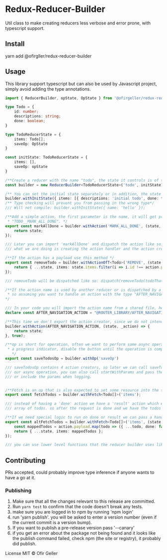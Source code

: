 # Redux-Reducer-Builder 
Util class to make creating reducers less verbose and error prone, with typescript support. 

## Install
yarn add @ofirgller/redux-reducer-builder

## Usage

This library support typescript but can also be used by Javascript project, simply avoid adding the type annotations.

``` typescript
import { ReducerBuilder, opState, OpState } from '@ofirgeller/redux-reducer-builder';

type Todo = {
    id: number;
    descriptions: string;
    done: boolean;
}

type TodoReducerState = {
    items: Todo[];
    saveOp: OpState
}

const initState: TodoReducerState = {
    items: [],
    saveOp: opState
}

/**Create a reducer with the name "todo", the state it controls is of type TodoReducerState and the initial state is passed as the second parameter */
const builder = new ReducerBuilder<TodoReducerState>('todo', initState);

/** You can set the initial state separately or in addition, the state is shallow merged with later calls overriding previous ones  */
builder.withInitState({ items: [{ descriptions: 'initial todo', done: false, id: 0 }] });
/** Type checking will prevent you from passing in the wrong type*/
/// Will not compile: builder.withInitState({ name: 'hello' });

/**Add a simple action, the first parameter is the name, it will get prefixed with the name of the reducer, in this case becoming:
 * "TODO__MARK_ALL_DONE". */
export const markAllDone = builder.withAction('MARK_ALL_DONE', (state, action) => {
    return state;
});

/// Later you can import 'markAllDone' and dispatch the action like so: dispatch(markAllDone()); 
/// what we are doing is creating the action handler and the action creator at the same time.

/**If the action has a payload use this method */
export const removeTodo = builder.withActionOfT<Todo>('REMOVE', (state, action) => {
    return { ...state, items: state.items.filter(i => i.id !== action.payload.id) };
});

/// removeTodo will be dispatched like so: dispatch(removeTodo(todoThatShouldBeRemoved)); 

/**If the action name is used by another reducer or is dispatched by a library, you can control the action name by passing in the 3rd parameter.
 * so assuming you want to handle an action with the type "AFTER_NAVIGATION_ACTION" you can do this:
*/

/// In your code you will import the action name from a shared file, here we pretend it is available in the current scope.
declare const AFTER_NAVIGATION_ACTION = "@ROUTER_LIBRARY/AFTER_NAVIGATION";

/**This time we don't export the action creator, since we do not intend on dispatching ourselves */
builder.withAction(AFTER_NAVIGATION_ACTION, (state, _action) => {
    return state;
}, true);

/**op is short for operation, often we want to perform some async operation and keep the state of the operation in redux, for example so we can show
 * a progress indicator, disable the button until the operation is complete etc.  
   */
export const saveTodosOp = builder.withOp('saveOp')

/// saveTodosOp contains 4 action creators, so later we can call saveTodosOp.start, saveTodosOp.done and saveTodosOp.error from
/// our async operation, you can also call startWithParams and pass the params in which is useful in case you would like to retry the op later
/// or include the params when logging.


/**Fetch is an op that is also expected to set some resource into the state, in this case we will be fetching the todos from the server */
export const fetchTodos = builder.withFetch<Todo[]>('items');

/// instead of having a 'done' action we have a 'result' action which expects the payload to be of the type specified, in this case an 
/// array of todos. so after the request is done and we have the todos we will call dispatch(fetchTodos.result(data)) and the action handler will set the state

/**If we need special logic to run on done or result we can pass a handler as a parameter to the 'withOp'/'withFetch' methods */
export const altFetchTodos = builder.withFetch<Todo[]>('items', (state, action) => {
    const mappedTodos = action.payload.map(todo => ({ ...todo, done: false }));
    return { ...state, items: mappedTodos };
});

/// you can use lower level functions that the reducer builder uses like "createAction" and "createActionWithNoPayload" if you need to. 

```

## Contributing
PRs accepted, could probably improve type inference if anyone wants to have a go at it. 


### Publishing

1. Make sure that all the changes relevant to this release are committed.
2. Run `yarn test` to confirm that the code doesn't break any tests.
3. make sure you are logged in to npm by running 'npm login'
4. run 'yarn publish'. you will be asked to enter a version number (even if the current commit is a version bump).
5. If you want to publish a pre-release version pass '--canary' 
6. if you get an error about the package not being found and it looks like the publish command failed, check npm (the site or registry), it probably did publish.



License
MIT © Ofir Geller